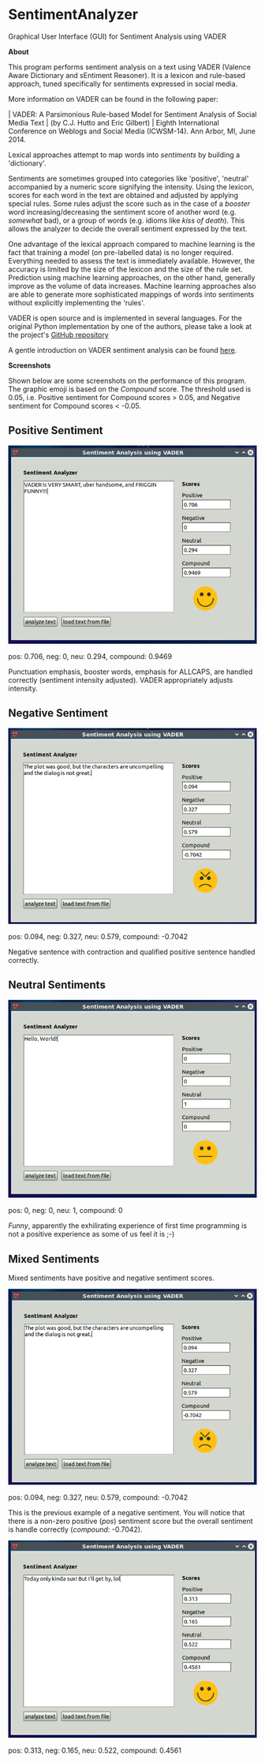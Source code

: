 # SentimentAnalyzer

Graphical User Interface (GUI) for Sentiment Analysis using VADER

**About**

This program performs sentiment analysis on a text using VADER (Valence Aware Dictionary and sEntiment Reasoner). It is a lexicon and rule-based approach, tuned specifically for sentiments expressed in social media.

More information on VADER can be found in the following paper:

|    VADER: A Parsimonious Rule-based Model for Sentiment Analysis of Social Media Text
|    (by C.J. Hutto and Eric Gilbert)
|    Eighth International Conference on Weblogs and Social Media (ICWSM-14). Ann Arbor, MI, June 2014.

Lexical approaches attempt to map words into *sentiments* by building a 'dictionary'.

Sentiments are sometimes grouped into categories like 'positive', 'neutral' accompanied by a numeric score signifying the intensity. Using the lexicon, scores for each word in the text are obtained and adjusted by applying special rules. Some rules adjust the score such as in the case of a *booster* word increasing/decreasing the sentiment score of another word (e.g. *somewhat* bad), or a group of words (e.g. idioms like *kiss of death*). This allows the analyzer to decide the overall sentiment expressed by the text.

One advantage of the lexical approach compared to machine learning is the fact that training a model (on pre-labelled data) is no longer required. Everything needed to assess the text is immediately available. However, the accuracy is limited by the size of the lexicon and the size of the rule set. Prediction using machine learning approaches, on the other hand, generally improve as the volume of data increases. Machine learning approaches also are able to generate more sophisticated mappings of words into sentiments without explicitly implementing the 'rules'.

VADER is open source and is implemented in several languages. For the original Python implementation by one of the authors, please take a look at the project's [GitHub repository](https://github.com/cjhutto/vaderSentiment)

A gentle introduction on VADER sentiment analysis can be found [here](http://datameetsmedia.com/vader-sentiment-analysis-explained/).

**Screenshots**

Shown below are some screenshots on the performance of this program. The graphic emoji is based on the *Compound* score. The threshold used is 0.05, i.e. Positive sentiment for Compound scores > 0.05, and Negative sentiment for Compound scores < -0.05. 

## Positive Sentiment

![Positive Sentiment](/Screenshots/PositiveSentiment.png)

pos: 0.706, neg: 0, neu: 0.294, compound: 0.9469

Punctuation emphasis, booster words, emphasis for ALLCAPS, are handled correctly (sentiment intensity adjusted). VADER appropriately adjusts intensity.

## Negative Sentiment

![Negative Sentiment](/Screenshots/NegativeSentiment.png)

pos: 0.094, neg: 0.327, neu: 0.579, compound: -0.7042

Negative sentence with contraction and qualified positive sentence handled correctly.

## Neutral Sentiments

![Neutral Sentiment](/Screenshots/NeutralSentiment.png)

pos: 0, neg: 0, neu: 1, compound: 0

*Funny*, apparently the exhilirating experience of first time programming is not a positive experience as some of us feel it is ;-)

## Mixed Sentiments

Mixed sentiments have positive and negative sentiment scores.

![Mixed Sentiment 1](/Screenshots/MixedSentiment1.png)

pos: 0.094, neg: 0.327, neu: 0.579, compound: -0.7042

This is the previous example of a negative sentiment. You will notice that there is a non-zero positive (*pos*) sentiment score but the overall sentiment is handle correctly (*compound*: -0.7042).

![Mixed Sentiment 2](/Screenshots/MixedSentiment2.png)

pos: 0.313, neg: 0.165, neu: 0.522, compound: 0.4561

